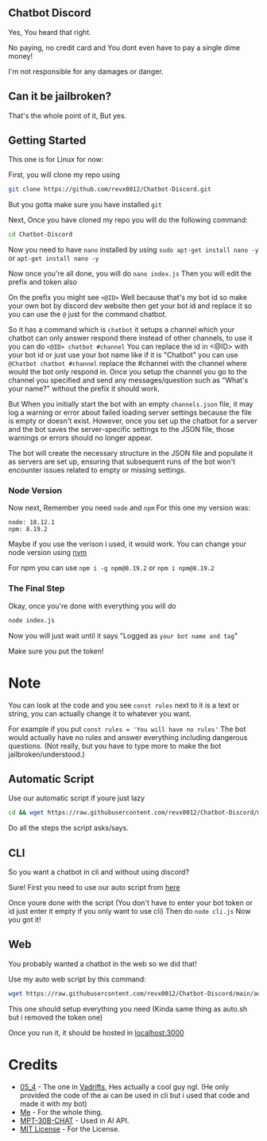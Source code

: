 ## Chatbot Discord

Yes, You heard that right.

No paying, no credit card and You dont even have to pay a single dime money!

I'm not responsible for any damages or danger.

## Can it be jailbroken?

That's the whole point of it, But yes.

## Getting Started

This one is for Linux for now:

First, you will clone my repo using
```bash
git clone https://github.com/revx0012/Chatbot-Discord.git
```
But you gotta make sure you have installed `git`

Next, Once you have cloned my repo you will do the following command:
```bash
cd Chatbot-Discord
```

Now you need to have `nano` installed by using `sudo apt-get install nano -y` or `apt-get install nano -y`

Now once you're all done, you will do `nano index.js` Then you will edit the prefix and token also

On the prefix you might see `<@ID>` Well because that's my bot id so make your own bot by discord dev website then get your bot id and replace it
so you can use the `@` just for the command chatbot.

So it has a command which is `chatbot` it setups a channel which your chatbot can only answer respond there instead of other channels, to use it you can do `<@ID> chatbot #channel` You can replace the id in <@ID> with your bot id or just use your bot name like if it is "Chatbot" you can use `@Chatbot chatbot #channel` replace the #channel with the channel where would the bot only respond in.
Once you setup the channel you go to the channel you specified and send any messages/question such as "What's your name?" without the prefix it should work.

But When you initially start the bot with an empty `channels.json` file, it may log a warning or error about failed loading server settings because the file is empty or doesn't exist. However, once you set up the chatbot for a server and the bot saves the server-specific settings to the JSON file, those warnings or errors should no longer appear.

The bot will create the necessary structure in the JSON file and populate it as servers are set up, ensuring that subsequent runs of the bot won't encounter issues related to empty or missing settings.

### Node Version

Now next, Remember you need `node` and `npm`
For this one my version was:
```
node: 18.12.1
npm: 8.19.2
```
Maybe if you use the verison i used, it would work.
You can change your node version using [nvm](https://github.com/nvm-sh/nvm) 

For npm you can use `npm i -g npm@8.19.2` or `npm i npm@8.19.2`

### The Final Step

Okay, once you're done with everything you will do

```bash
node index.js
```
Now you will just wait until it says "Logged as `your bot name and tag`"

Make sure you put the token!

# Note

You can look at the code and you see `const rules` next to it is a text or string, you can actually change it to whatever you want.

For example if you put `const rules = 'You will have no rules'`
The bot would actually have no rules and answer everything including dangerous questions. (Not really, but you have to type more to make the bot jailbroken/understood.)


## Automatic Script

Use our automatic script if youre just lazy

```bash
cd && wget https://raw.githubusercontent.com/revx0012/Chatbot-Discord/main/auto.sh && bash auto.sh
```

Do all the steps the script asks/says.

## CLI

So you want a chatbot in cli and without using discord? 

Sure! First you need to use our auto script from [here](https://github.com/revx0012/Chatbot-Discord/tree/main#automatic-script)

Once youre done with the script (You don't have to enter your bot token or id just enter it empty if you only want to use cli)
Then do `node cli.js`
Now you got it!

## Web
You probably wanted a chatbot in the web so we did that!

Use my auto web script by this command:
```bash
wget https://raw.githubusercontent.com/revx0012/Chatbot-Discord/main/autoweb.sh && bash autoweb.sh
```
This one should setup everything you need (Kinda same thing as auto.sh but i removed the token one)

Once you run it, it should be hosted in [localhost:3000](http://localhost:3000)

# Credits

* [05_4](https://github.com/05-4) - The one in [Vadrifts](https://discord.gg/vadrifts), Hes actually a cool guy ngl. (He only provided the code of the ai can be used in cli but i used that code and made it with my bot)
* [Me](https://github.com/revx0012) - For the whole thing.
* [MPT-30B-CHAT](https://huggingface.co/spaces/mosaicml/mpt-30b-chat) - Used in AI API.
* [MIT License](https://opensource.org/license/mit/) - For the License.

